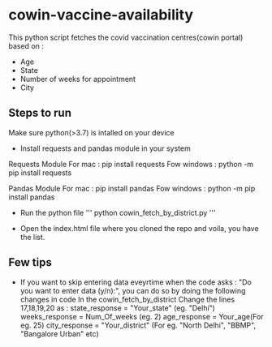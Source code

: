 # cowin-vaccine-availability

This python script fetches the covid vaccination centres(cowin portal) based on :
 - Age
 - State
 - Number of weeks for appointment
 - City

## Steps to run

Make sure python(>3.7) is intalled on your device

 - Install requests and pandas module in your system

 Requests Module
 For mac : pip install requests
 Fow windows : python -m pip install requests

 Pandas Module
 For mac : pip install pandas
 Fow windows : python -m pip install pandas

 - Run the python file
 '''
 python cowin_fetch_by_district.py
 '''

 - Open the index.html file where you cloned the repo and voila, you have the list.

## Few tips 

 - If you want to skip entering data eveyrtime when the code asks : 
 "Do you want to enter data (y/n):", you can do so by doing the following changes in code
 In the cowin_fetch_by_district
 Change the lines 17,18,19,20 as :
 state_response = "Your_state" (eg. "Delhi")
 weeks_response = Num_Of_weeks (eg. 2)
 age_response = Your_age(For eg. 25)
 city_response = "Your_district" (For eg. "North Delhi", "BBMP", "Bangalore Urban" etc)
